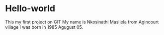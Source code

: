 # Hello-world
This my first project on GIT
My name is Nkosinathi Masilela from Agincourt village I was born in 1985 Agugust 05.
